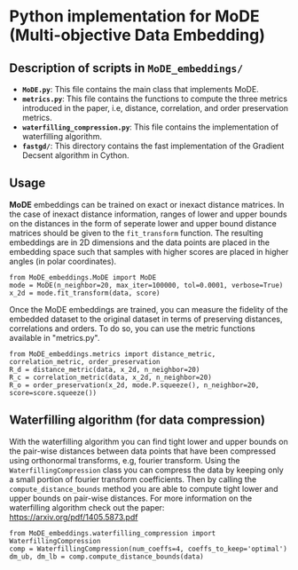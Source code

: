 # Python implementation for MoDE (Multi-objective Data Embedding)
## Description of scripts in `MoDE_embeddings/`
- __`MoDE.py`__: This file contains the main class that implements MoDE.
- __`metrics.py`__: This file contains the functions to compute the three metrics introduced in the paper, i.e, distance, correlation, and order preservation metrics.
- __`waterfilling_compression.py`__: This file contains the implementation of waterfilling algorithm.
- __`fastgd/`__: This directory contains the fast implementation of the Gradient Decsent algorithm in Cython.
## Usage
__MoDE__ embeddings can be trained on exact or inexact distance matrices. In the case of inexact distance information, ranges of lower and upper bounds on the distances in the form of seperate lower and upper bound distance matrices should be given to the `fit_transform` function. The resulting embeddings are in 2D dimensions and the data points are placed in the embedding space such that samples with higher scores are placed in higher angles (in polar coordinates).
```
from MoDE_embeddings.MoDE import MoDE
mode = MoDE(n_neighbor=20, max_iter=100000, tol=0.0001, verbose=True)
x_2d = mode.fit_transform(data, score)
```
Once the MoDE embeddings are trained, you can measure the fidelity of the embedded dataset to the original dataset in terms of preserving distances, correlations and orders. To do so, you can use the metric functions available in "metrics.py".
```
from MoDE_embeddings.metrics import distance_metric, correlation_metric, order_preservation
R_d = distance_metric(data, x_2d, n_neighbor=20)
R_c = correlation_metric(data, x_2d, n_neighbor=20)
R_o = order_preservation(x_2d, mode.P.squeeze(), n_neighbor=20, score=score.squeeze())
```

## Waterfilling algorithm (for data compression)
With the waterfilling algorithm you can find tight lower and upper bounds on the pair-wise distances between data points that have been compressed using orthonormal
transforms, e.g, fourier transform. Using the `WaterfillingCompression` class you can compress the data by keeping only a small portion of fourier transform
coefficients. Then by calling the `compute_distance_bounds` method you are able to compute tight lower and upper bounds on pair-wise distances. For more information
on the waterfilling algorithm check out the paper: https://arxiv.org/pdf/1405.5873.pdf
```
from MoDE_embeddings.waterfilling_compression import WaterfillingCompression
comp = WaterfillingCompression(num_coeffs=4, coeffs_to_keep='optimal')
dm_ub, dm_lb = comp.compute_distance_bounds(data)
```
